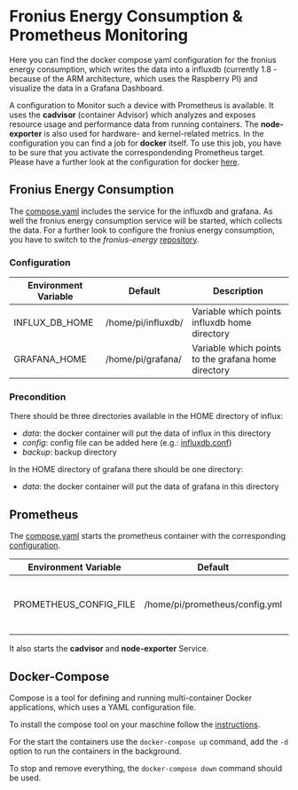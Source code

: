 # Fronius Energy Consumption & Prometheus Monitoring

Here you can find the docker compose yaml configuration for the fronius energy consumption, which writes the data into a influxdb (currently 1.8 - because of the ARM architecture, which uses the Raspberry PI) and visualize the data in a Grafana Dashboard.

A configuration to Monitor such a device with Prometheus is available. It uses the **cadvisor** (container Advisor) which analyzes and exposes resource usage and performance data from running containers. The **node-exporter** is also used for hardware- and kernel-related metrics. In the configuration you can find a job for **docker** itself. To use this job, you have to be sure that you activate the correspondending Prometheus target. Please have a further look at the configuration for docker [here](https://docs.docker.com/config/daemon/prometheus/).

## Fronius Energy Consumption

The [compose.yaml](smarthome/compose.yaml) includes the service for the influxdb and grafana. As well the fronius energy consumption service will be started, which collects the data. For a further look to configure the fronius energy consumption, you have to switch to the *fronius-energy* [repository](https://github.com/lukeSky3434/fronius-energy).

### Configuration

Environment Variable | Default | Description
------------ | ------------- | -------------
INFLUX_DB_HOME | /home/pi/influxdb/ | Variable which points influxdb home directory
GRAFANA_HOME | /home/pi/grafana/ | Variable which points to the grafana home directory

### Precondition

There should be three directories available in the HOME directory of influx:
* *data*: the docker container will put the data of influx in this directory
* *config*: config file can be added here (e.g.: [influxdb.conf](multi-container-arm/smarthome/influxdb.conf))
* *backup*: backup directory

In the HOME directory of grafana there should be one directory:
* *data*: the docker container will put the data of grafana in this directory

## Prometheus

The [compose.yaml](prometheus/compose.yaml) starts the prometheus container with the corresponding [configuration](prometheus/config.yml).

Environment Variable | Default | Description
------------ | ------------- | -------------
PROMETHEUS_CONFIG_FILE | /home/pi/prometheus/config.yml | Variable which points to the [configuration file](prometheus/config.yml)

It also starts the **cadvisor** and **node-exporter** Service.

## Docker-Compose

Compose is a tool for defining and running multi-container Docker applications, which uses a YAML configuration file.

To install the compose tool on your maschine follow the [instructions](https://docs.docker.com/compose/install/).

For the start the containers use the `docker-compose up` command, add the `-d` option to run the containers in the background.

To stop and remove everything, the `docker-compose down` command should be used.
